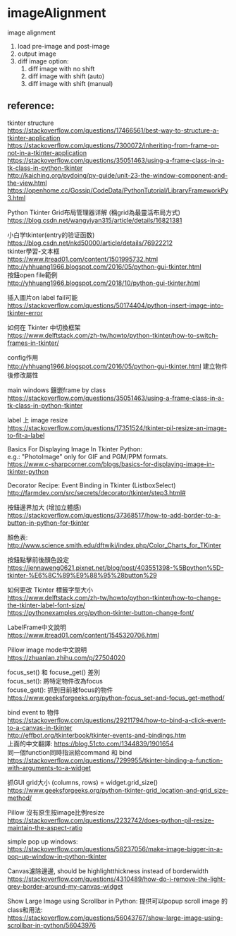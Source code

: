 # imageAlignment
image alignment
1. load pre-image and post-image
2. output image
3. diff image option: 
    1. diff image with no shift
    2. diff image with shift (auto)
    3. diff image with shift (manual)

## reference:
tkinter structure  
https://stackoverflow.com/questions/17466561/best-way-to-structure-a-tkinter-application  
https://stackoverflow.com/questions/7300072/inheriting-from-frame-or-not-in-a-tkinter-application  
https://stackoverflow.com/questions/35051463/using-a-frame-class-in-a-tk-class-in-python-tkinter  
http://kaiching.org/pydoing/py-guide/unit-23-the-window-component-and-the-view.html  
https://openhome.cc/Gossip/CodeData/PythonTutorial/LibraryFrameworkPy3.html

Python Tkinter Grid布局管理器详解 (稱grid為最靈活布局方式)  
https://blog.csdn.net/wangyiyan315/article/details/16821381


小白学tkinter(entry的验证函数)  
https://blog.csdn.net/nkd50000/article/details/76922212  
tkinter學習-文本框  
https://www.itread01.com/content/1501995732.html  
http://yhhuang1966.blogspot.com/2016/05/python-gui-tkinter.html  
按鈕open file範例  
http://yhhuang1966.blogspot.com/2018/10/python-gui-tkinter.html  

插入圖片on label fail可能  
https://stackoverflow.com/questions/50174404/python-insert-image-into-tkinter-error  

如何在 Tkinter 中切換框架  
https://www.delftstack.com/zh-tw/howto/python-tkinter/how-to-switch-frames-in-tkinter/

config作用  
http://yhhuang1966.blogspot.com/2016/05/python-gui-tkinter.html
建立物件後修改屬性
        
main windows 鑲嵌frame by class  
https://stackoverflow.com/questions/35051463/using-a-frame-class-in-a-tk-class-in-python-tkinter

label 上 image resize  
https://stackoverflow.com/questions/17351524/tkinter-pil-resize-an-image-to-fit-a-label

	
Basics For Displaying Image In Tkinter Python:  
e.g.: "PhotoImage" only for GIF and PGM/PPM formats.  
https://www.c-sharpcorner.com/blogs/basics-for-displaying-image-in-tkinter-python

Decorator Recipe: Event Binding in Tkinter (ListboxSelect)  
http://farmdev.com/src/secrets/decorator/tkinter/step3.html#

按鈕邊界加大 (增加立體感)  
https://stackoverflow.com/questions/37368517/how-to-add-border-to-a-button-in-python-for-tkinter

顏色表:  
http://www.science.smith.edu/dftwiki/index.php/Color_Charts_for_TKinter

按鈕點擊前後顏色設定  
https://jennaweng0621.pixnet.net/blog/post/403551398-%5Bpython%5D-tkinter-%E6%8C%89%E9%88%95%28button%29

如何更改 Tkinter 標籤字型大小  
https://www.delftstack.com/zh-tw/howto/python-tkinter/how-to-change-the-tkinter-label-font-size/  
https://pythonexamples.org/python-tkinter-button-change-font/

LabelFrame中文說明  
https://www.itread01.com/content/1545320706.html

Pillow image mode中文說明  
https://zhuanlan.zhihu.com/p/27504020

focus_set() 和 focuse_get() 差別  
focus_set(): 將特定物件改為focus  
focuse_get(): 抓到目前被focus的物件  
https://www.geeksforgeeks.org/python-focus_set-and-focus_get-method/

bind event to 物件  
https://stackoverflow.com/questions/29211794/how-to-bind-a-click-event-to-a-canvas-in-tkinter  
http://effbot.org/tkinterbook/tkinter-events-and-bindings.htm  
上面的中文翻譯: https://blog.51cto.com/1344839/1901654  
同一個function同時指派給command 和 bind  
https://stackoverflow.com/questions/7299955/tkinter-binding-a-function-with-arguments-to-a-widget

抓GUI grid大小 (columns, rows) = widget.grid_size()  
https://www.geeksforgeeks.org/python-tkinter-grid_location-and-grid_size-method/

Pillow 沒有原生按image比例resize  
https://stackoverflow.com/questions/2232742/does-python-pil-resize-maintain-the-aspect-ratio

simple pop up windows:  
https://stackoverflow.com/questions/58237056/make-image-bigger-in-a-pop-up-window-in-python-tkinter

Canvas濾除邊邊, should be highlightthickness instead of borderwidth  
https://stackoverflow.com/questions/4310489/how-do-i-remove-the-light-grey-border-around-my-canvas-widget

Show Large Image using Scrollbar in Python: 提供可以popup scroll image 的class和用法:  
https://stackoverflow.com/questions/56043767/show-large-image-using-scrollbar-in-python/56043976
